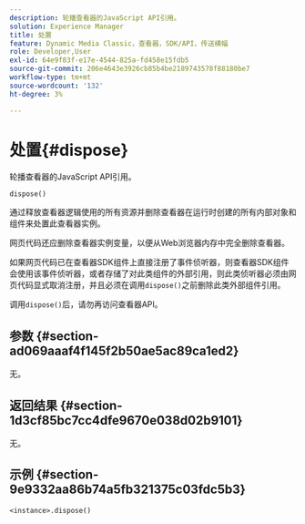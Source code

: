```yaml
---
description: 轮播查看器的JavaScript API引用。
solution: Experience Manager
title: 处置
feature: Dynamic Media Classic，查看器，SDK/API，传送横幅
role: Developer,User
exl-id: 64e9f83f-e17e-4544-825a-fd458e15fdb5
source-git-commit: 206e4643e3926cb85b4be2189743578f88180be7
workflow-type: tm+mt
source-wordcount: '132'
ht-degree: 3%

---
```


# 处置{#dispose}

轮播查看器的JavaScript API引用。

`dispose()`

通过释放查看器逻辑使用的所有资源并删除查看器在运行时创建的所有内部对象和组件来处置此查看器实例。

网页代码还应删除查看器实例变量，以便从Web浏览器内存中完全删除查看器。

如果网页代码已在查看器SDK组件上直接注册了事件侦听器，则查看器SDK组件会使用该事件侦听器，或者存储了对此类组件的外部引用，则此类侦听器必须由网页代码显式取消注册，并且必须在调用`dispose()`之前删除此类外部组件引用。

调用`dispose()`后，请勿再访问查看器API。

## 参数 {#section-ad069aaaf4f145f2b50ae5ac89ca1ed2}

无。

## 返回结果 {#section-1d3cf85bc7cc4dfe9670e038d02b9101}

无。

## 示例 {#section-9e9332aa86b74a5fb321375c03fdc5b3}

```
<instance>.dispose()
```
